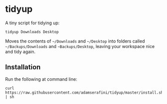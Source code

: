 # tidyup

A tiny script for tidying up:

    tidyup Downloads Desktop

Moves the contents of `~/Downloads` and `~/Desktop` into folders called 
`~/Backups/Downloads` and `~Backups/Desktop`, leaving your workspace nice 
and tidy again.

## Installation

Run the following at command line:

    curl https://raw.githubusercontent.com/adamserafini/tidyup/master/install.sh | sh
